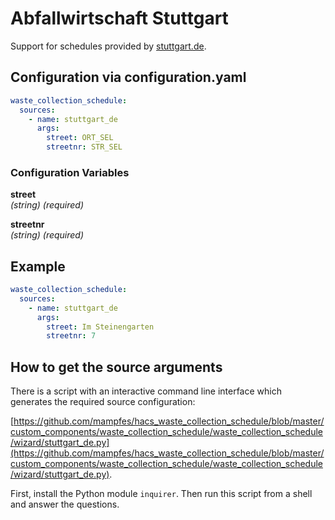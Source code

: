# Abfallwirtschaft Stuttgart

Support for schedules provided by [stuttgart.de](https://service.stuttgart.de/lhs-services/aws/).

## Configuration via configuration.yaml

```yaml
waste_collection_schedule:
  sources:
    - name: stuttgart_de
      args:
        street: ORT_SEL
        streetnr: STR_SEL
```

### Configuration Variables

**street**  
*(string) (required)*

**streetnr**  
*(string) (required)*

## Example

```yaml
waste_collection_schedule:
  sources:
    - name: stuttgart_de
      args:
        street: Im Steinengarten
        streetnr: 7
```

## How to get the source arguments

There is a script with an interactive command line interface which generates the required source configuration:

[https://github.com/mampfes/hacs_waste_collection_schedule/blob/master/custom_components/waste_collection_schedule/waste_collection_schedule/wizard/stuttgart_de.py](https://github.com/mampfes/hacs_waste_collection_schedule/blob/master/custom_components/waste_collection_schedule/waste_collection_schedule/wizard/stuttgart_de.py).

First, install the Python module `inquirer`. Then run this script from a shell and answer the questions.
